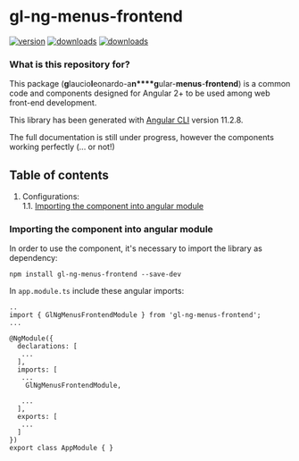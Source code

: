 # gl-ng-menus-frontend
[![version](https://img.shields.io/npm/v/gl-ng-menus-frontend)](https://www.npmjs.com/package/gl-ng-menus-frontend)
[![downloads](https://img.shields.io/npm/types/gl-ng-menus-frontend)](https://www.npmjs.com/package/gl-ng-menus-frontend)
[![downloads](https://img.shields.io/npm/dw/gl-ng-menus-frontend)](https://www.npmjs.com/package/gl-ng-menus-frontend)

### What is this repository for? ###
This package (**g**laucio**l**eonardo-a**n****g**ular-**menus**-**frontend**) is a common code and components designed for Angular 2+ to be used among web front-end development.<br>

This library has been generated with [Angular CLI](https://github.com/angular/angular-cli) version 11.2.8.

The full documentation is still under progress, however the components working perfectly (... or not!)

## Table of contents ##
1. Configurations:<br>
   1.1. [ Importing the component into angular module ](#importing-component)<br>


<a name="importing-component"></a>
### Importing the component into angular module ###
In order to use the component, it's necessary to import the library as dependency:

`npm install gl-ng-menus-frontend --save-dev`


In `app.module.ts` include these angular imports:

```
..
import { GlNgMenusFrontendModule } from 'gl-ng-menus-frontend';
...

@NgModule({
  declarations: [
   ...
  ],
  imports: [
   ...
    GlNgMenusFrontendModule,

   ...
  ],
  exports: [
   ...
  ]
})
export class AppModule { }
```
